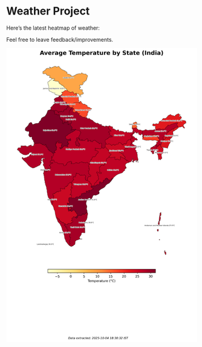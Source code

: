 # Weather Project

Here’s the latest heatmap of weather:

Feel free to leave feedback/improvements.

![India Heatmap](docs/assets/india_heatmap.png?v=E11A73)
